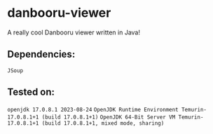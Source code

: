 # danbooru-viewer
A really cool Danbooru viewer written in Java!
## Dependencies:
`JSoup`
## Tested on:
`openjdk 17.0.8.1 2023-08-24`
`OpenJDK Runtime Environment Temurin-17.0.8.1+1 (build 17.0.8.1+1)`
`OpenJDK 64-Bit Server VM Temurin-17.0.8.1+1 (build 17.0.8.1+1, mixed mode, sharing)`

